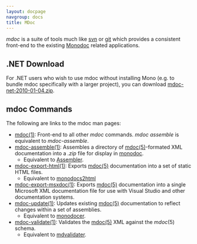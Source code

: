 ```yaml
---
layout: docpage
navgroup: docs
title: MDoc
---
```


*mdoc* is a suite of tools much like [svn](http://subversion.tigris.org) or [git](http://git.or.cz) which provides a consistent front-end to the existing [Monodoc]({{site.github.url}}/old_site/Monodoc "Monodoc") related applications.

.NET Download
-------------

For .NET users who wish to use mdoc without installing Mono (e.g. to bundle mdoc specifically with a larger project), you can download [mdoc-net-2010-01-04.zip](http://www.go-mono.com/archive/mdoc-net-2010-01-04.zip).

mdoc Commands
-------------

The following are links to the mdoc man pages:

-   [mdoc(1)](http://www.go-mono.org/docs/monodoc.ashx?link=man:mdoc(1)): Front-end to all other *mdoc* commands. *mdoc assemble* is equivalent to *mdoc-assemble*.
-   [mdoc-assemble(1)](http://www.go-mono.org/docs/monodoc.ashx?link=man:mdoc-assemble(1)): Assembles a directory of [mdoc(5)](http://www.go-mono.org/docs/monodoc.ashx?link=man:mdoc(5))-formated XML documentation into a *.zip* file for display in [monodoc]({{site.github.url}}/old_site/Monodoc "Monodoc").
    -   Equivalent to [Assembler]({{site.github.url}}/old_site/Assembler "Assembler").
-   [mdoc-export-html(1)](http://www.go-mono.org/docs/monodoc.ashx?link=man:mdoc-export-html(1)): Exports [mdoc(5)](http://www.go-mono.org/docs/monodoc.ashx?link=man:mdoc(5)) documentation into a set of static HTML files.
    -   Equivalent to [monodocs2html]({{site.github.url}}/old_site/Generating_Documentation#generating-static-html-documentation "Generating Documentation")
-   [mdoc-export-msxdoc(1)](http://www.go-mono.org/docs/monodoc.ashx?link=man:mdoc-export-msxdoc(1)): Exports [mdoc(5)](http://www.go-mono.org/docs/monodoc.ashx?link=man:mdoc(5)) documentation into a single Microsoft XML documentation file for use with Visual Studio and other documentation systems.
-   [mdoc-update(1)](http://www.go-mono.org/docs/monodoc.ashx?link=man:mdoc-update(1)): Updates existing [mdoc(5)](http://www.go-mono.org/docs/monodoc.ashx?link=man:mdoc(5)) documentation to reflect changes within a set of assemblies.
    -   Equivalent to [monodocer]({{site.github.url}}/old_site/Monodocer "Monodocer").
-   [mdoc-validate(1)](http://www.go-mono.org/docs/monodoc.ashx?link=man:mdoc-validate(1)): Validates the [mdoc(5)](http://www.go-mono.org/docs/monodoc.ashx?link=man:mdoc(5)) XML against the *mdoc*(5) schema.
    -   Equivalent to [mdvalidater]({{site.github.url}}/old_site/Generating_Documentation#validate-monodoc-xml-format "Generating Documentation").
